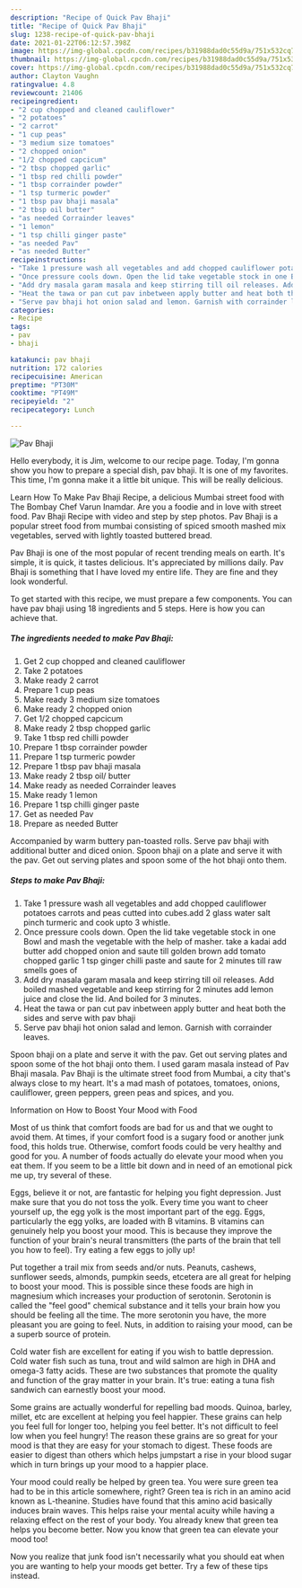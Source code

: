 ```yaml
---
description: "Recipe of Quick Pav Bhaji"
title: "Recipe of Quick Pav Bhaji"
slug: 1238-recipe-of-quick-pav-bhaji
date: 2021-01-22T06:12:57.398Z
image: https://img-global.cpcdn.com/recipes/b31988dad0c55d9a/751x532cq70/pav-bhaji-recipe-main-photo.jpg
thumbnail: https://img-global.cpcdn.com/recipes/b31988dad0c55d9a/751x532cq70/pav-bhaji-recipe-main-photo.jpg
cover: https://img-global.cpcdn.com/recipes/b31988dad0c55d9a/751x532cq70/pav-bhaji-recipe-main-photo.jpg
author: Clayton Vaughn
ratingvalue: 4.8
reviewcount: 21406
recipeingredient:
- "2 cup chopped and cleaned cauliflower"
- "2 potatoes"
- "2 carrot"
- "1 cup peas"
- "3 medium size tomatoes"
- "2 chopped onion"
- "1/2 chopped capcicum"
- "2 tbsp chopped garlic"
- "1 tbsp red chilli powder"
- "1 tbsp corrainder powder"
- "1 tsp turmeric powder"
- "1 tbsp pav bhaji masala"
- "2 tbsp oil butter"
- "as needed Corrainder leaves"
- "1 lemon"
- "1 tsp chilli ginger paste"
- "as needed Pav"
- "as needed Butter"
recipeinstructions:
- "Take 1 pressure wash all vegetables and add chopped cauliflower potatoes carrots and peas cutted into cubes.add 2 glass water salt pinch turmeric and cook upto 3 whistle."
- "Once pressure cools down. Open the lid take vegetable stock in one Bowl and mash the vegetable with the help of masher. take a kadai add butter add chopped onion and saute till golden brown add tomato chopped garlic 1 tsp ginger chilli paste and saute for 2 minutes till raw smells goes of"
- "Add dry masala garam masala and keep stirring till oil releases. Add boiled mashed vegetable and keep stirring for 2 minutes add lemon juice and close the lid. And boiled for 3 minutes."
- "Heat the tawa or pan cut pav inbetween apply butter and heat both the sides and serve with pav bhaji"
- "Serve pav bhaji hot onion salad and lemon. Garnish with corrainder leaves."
categories:
- Recipe
tags:
- pav
- bhaji

katakunci: pav bhaji 
nutrition: 172 calories
recipecuisine: American
preptime: "PT30M"
cooktime: "PT49M"
recipeyield: "2"
recipecategory: Lunch

---
```



![Pav Bhaji](https://img-global.cpcdn.com/recipes/b31988dad0c55d9a/751x532cq70/pav-bhaji-recipe-main-photo.jpg)

Hello everybody, it is Jim, welcome to our recipe page. Today, I'm gonna show you how to prepare a special dish, pav bhaji. It is one of my favorites. This time, I'm gonna make it a little bit unique. This will be really delicious.

Learn How To Make Pav Bhaji Recipe, a delicious Mumbai street food with The Bombay Chef Varun Inamdar. Are you a foodie and in love with street food. Pav Bhaji Recipe with video and step by step photos. Pav Bhaji is a popular street food from mumbai consisting of spiced smooth mashed mix vegetables, served with lightly toasted buttered bread.

Pav Bhaji is one of the most popular of recent trending meals on earth. It's simple, it is quick, it tastes delicious. It's appreciated by millions daily. Pav Bhaji is something that I have loved my entire life. They are fine and they look wonderful.


To get started with this recipe, we must prepare a few components. You can have pav bhaji using 18 ingredients and 5 steps. Here is how you can achieve that.

<!--inarticleads1-->

##### The ingredients needed to make Pav Bhaji:

1. Get 2 cup chopped and cleaned cauliflower
1. Take 2 potatoes
1. Make ready 2 carrot
1. Prepare 1 cup peas
1. Make ready 3 medium size tomatoes
1. Make ready 2 chopped onion
1. Get 1/2 chopped capcicum
1. Make ready 2 tbsp chopped garlic
1. Take 1 tbsp red chilli powder
1. Prepare 1 tbsp corrainder powder
1. Prepare 1 tsp turmeric powder
1. Prepare 1 tbsp pav bhaji masala
1. Make ready 2 tbsp oil/ butter
1. Make ready as needed Corrainder leaves
1. Make ready 1 lemon
1. Prepare 1 tsp chilli ginger paste
1. Get as needed Pav
1. Prepare as needed Butter


Accompanied by warm buttery pan-toasted rolls. Serve pav bhaji with additional butter and diced onion. Spoon bhaji on a plate and serve it with the pav. Get out serving plates and spoon some of the hot bhaji onto them. 

<!--inarticleads2-->

##### Steps to make Pav Bhaji:

1. Take 1 pressure wash all vegetables and add chopped cauliflower potatoes carrots and peas cutted into cubes.add 2 glass water salt pinch turmeric and cook upto 3 whistle.
1. Once pressure cools down. Open the lid take vegetable stock in one Bowl and mash the vegetable with the help of masher. take a kadai add butter add chopped onion and saute till golden brown add tomato chopped garlic 1 tsp ginger chilli paste and saute for 2 minutes till raw smells goes of
1. Add dry masala garam masala and keep stirring till oil releases. Add boiled mashed vegetable and keep stirring for 2 minutes add lemon juice and close the lid. And boiled for 3 minutes.
1. Heat the tawa or pan cut pav inbetween apply butter and heat both the sides and serve with pav bhaji
1. Serve pav bhaji hot onion salad and lemon. Garnish with corrainder leaves.


Spoon bhaji on a plate and serve it with the pav. Get out serving plates and spoon some of the hot bhaji onto them. I used garam masala instead of Pav Bhaji masala. Pav Bhaji is the ultimate street food from Mumbai, a city that&#39;s always close to my heart. It&#39;s a mad mash of potatoes, tomatoes, onions, cauliflower, green peppers, green peas and spices, and you. 

Information on How to Boost Your Mood with Food


Most of us think that comfort foods are bad for us and that we ought to avoid them. At times, if your comfort food is a sugary food or another junk food, this holds true. Otherwise, comfort foods could be very healthy and good for you. A number of foods actually do elevate your mood when you eat them. If you seem to be a little bit down and in need of an emotional pick me up, try several of these.

Eggs, believe it or not, are fantastic for helping you fight depression. Just make sure that you do not toss the yolk. Every time you want to cheer yourself up, the egg yolk is the most important part of the egg. Eggs, particularly the egg yolks, are loaded with B vitamins. B vitamins can genuinely help you boost your mood. This is because they improve the function of your brain's neural transmitters (the parts of the brain that tell you how to feel). Try eating a few eggs to jolly up!

Put together a trail mix from seeds and/or nuts. Peanuts, cashews, sunflower seeds, almonds, pumpkin seeds, etcetera are all great for helping to boost your mood. This is possible since these foods are high in magnesium which increases your production of serotonin. Serotonin is called the "feel good" chemical substance and it tells your brain how you should be feeling all the time. The more serotonin you have, the more pleasant you are going to feel. Nuts, in addition to raising your mood, can be a superb source of protein.

Cold water fish are excellent for eating if you wish to battle depression. Cold water fish such as tuna, trout and wild salmon are high in DHA and omega-3 fatty acids. These are two substances that promote the quality and function of the gray matter in your brain. It's true: eating a tuna fish sandwich can earnestly boost your mood. 

Some grains are actually wonderful for repelling bad moods. Quinoa, barley, millet, etc are excellent at helping you feel happier. These grains can help you feel full for longer too, helping you feel better. It's not difficult to feel low when you feel hungry! The reason these grains are so great for your mood is that they are easy for your stomach to digest. These foods are easier to digest than others which helps jumpstart a rise in your blood sugar which in turn brings up your mood to a happier place.

Your mood could really be helped by green tea. You were sure green tea had to be in this article somewhere, right? Green tea is rich in an amino acid known as L-theanine. Studies have found that this amino acid basically induces brain waves. This helps raise your mental acuity while having a relaxing effect on the rest of your body. You already knew that green tea helps you become better. Now you know that green tea can elevate your mood too!

Now you realize that junk food isn't necessarily what you should eat when you are wanting to help your moods get better. Try  a few  of  these  tips  instead.

